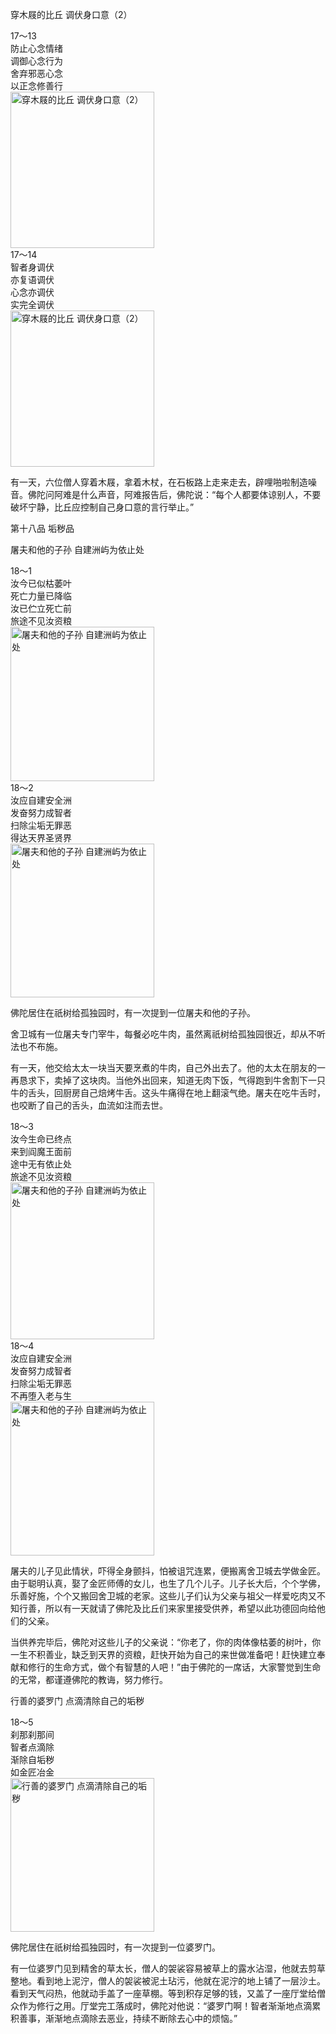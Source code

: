 穿木屐的比丘 调伏身口意（2）


<div class="e2">
<div>
17～13<br>
 防止心念情绪<br>
 调御心念行为<br>
 舍弃邪恶心念<br>
 以正念修善行
</div>
<img src="images/fjj-69-1.jpg" width="230" height="250" alt="穿木屐的比丘 调伏身口意（2）"/>
</div>


<div class="e2">
<div>
17～14<br>
 智者身调伏<br>
 亦复语调伏<br>
 心念亦调伏<br>
 实完全调伏
</div>
<img src="images/fjj-69-2.jpg" width="230" height="250" alt="穿木屐的比丘 调伏身口意（2）"/>
</div>

有一天，六位僧人穿着木屐，拿着木杖，在石板路上走来走去，辟哩啪啦制造噪音。佛陀问阿难是什么声音，阿难报告后，佛陀说：“每个人都要体谅别人，不要破坏宁静，比丘应控制自己身口意的言行举止。”

第十八品 垢秽品

屠夫和他的子孙 自建洲屿为依止处


<div class="e2">
<div>
18～1<br>
 汝今已似枯萎叶<br>
 死亡力量已降临<br>
 汝已伫立死亡前<br>
 旅途不见汝资粮
</div>
<img src="images/fjj-69-3.jpg" width="230" height="247" alt="屠夫和他的子孙 自建洲屿为依止处"/>
</div>


<div class="e2">
<div>
18～2<br>
 汝应自建安全洲<br>
 发奋努力成智者<br>
 扫除尘垢无罪恶<br>
 得达天界圣贤界
</div>
<img src="images/fjj-69-4.jpg" width="230" height="246" alt="屠夫和他的子孙 自建洲屿为依止处"/>
</div>

佛陀居住在祇树给孤独园时，有一次提到一位屠夫和他的子孙。

舍卫城有一位屠夫专门宰牛，每餐必吃牛肉，虽然离祇树给孤独园很近，却从不听法也不布施。

有一天，他交给太太一块当天要烹煮的牛肉，自己外出去了。他的太太在朋友的一再恳求下，卖掉了这块肉。当他外出回来，知道无肉下饭，气得跑到牛舍割下一只牛的舌头，回厨房自己焙烤牛舌。这头牛痛得在地上翻滚气绝。屠夫在吃牛舌时，也咬断了自己的舌头，血流如注而去世。


<div class="e2">
<div>
18～3<br>
 汝今生命已终点<br>
 来到阎魔王面前<br>
 途中无有依止处<br>
 旅途不见汝资粮
</div>
<img src="images/fjj-69-5.jpg" width="230" height="251" alt="屠夫和他的子孙 自建洲屿为依止处"/>
</div>


<div class="e2">
<div>
18～4<br>
 汝应自建安全洲<br>
 发奋努力成智者<br>
 扫除尘垢无罪恶<br>
 不再堕入老与生
</div>
<img src="images/fjj-69-6.jpg" width="230" height="246" alt="屠夫和他的子孙 自建洲屿为依止处"/>
</div>

屠夫的儿子见此情状，吓得全身颤抖，怕被诅咒连累，便搬离舍卫城去学做金匠。由于聪明认真，娶了金匠师傅的女儿，也生了几个儿子。儿子长大后，个个学佛，乐善好施，个个又搬回舍卫城的老家。这些儿子们认为父亲与祖父一样爱吃肉又不知行善，所以有一天就请了佛陀及比丘们来家里接受供养，希望以此功德回向给他们的父亲。

当供养完毕后，佛陀对这些儿子的父亲说：“你老了，你的肉体像枯萎的树叶，你一生不积善业，缺乏到天界的资粮，赶快开始为自己的来世做准备吧！赶快建立奉献和修行的生命方式，做个有智慧的人吧！”由于佛陀的一席话，大家警觉到生命的无常，都谨遵佛陀的教诲，努力修行。

行善的婆罗门 点滴清除自己的垢秽


<div class="e2">
<div>
18～5<br>
 刹那刹那间<br>
 智者点滴除<br>
 渐除自垢秽<br>
 如金匠冶金
</div>
<img src="images/fjj-69-7.jpg" width="230" height="246" alt="行善的婆罗门 点滴清除自己的垢秽"/>
</div>

佛陀居住在祇树给孤独园时，有一次提到一位婆罗门。

有一位婆罗门见到精舍的草太长，僧人的袈裟容易被草上的露水沾湿，他就去剪草整地。看到地上泥泞，僧人的袈裟被泥土玷污，他就在泥泞的地上铺了一层沙土。看到天气闷热，他就动手盖了一座草棚。等到积存足够的钱，又盖了一座厅堂给僧众作为修行之用。厅堂完工落成时，佛陀对他说：“婆罗门啊！智者渐渐地点滴累积善事，渐渐地点滴除去恶业，持续不断除去心中的烦恼。”
